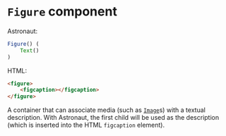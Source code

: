 # `Figure` component
Astronaut:
```javascript
Figure() (
    Text()
)
```

HTML:
```html
<figure>
    <figcaption></figcaption>
</figure>
```

A container that can associate media (such as [`Image`](reference/components/image.md)s) with a textual description. With Astronaut, the first child will be used as the description (which is inserted into the HTML `figcaption` element).